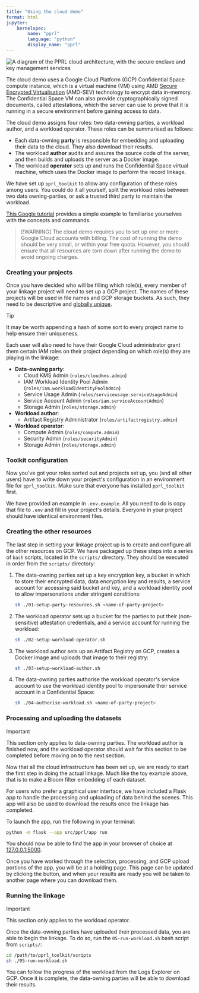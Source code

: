 ```yaml
---
title: "Using the cloud demo"
format: html
jupyter:
    kernelspec:
        name: "pprl"
        language: "python"
        display_name: "pprl"
---
```





![A diagram of the PPRL cloud architecture, with the secure enclave and key management services](https://github.com/datasciencecampus/pprl_toolkit/blob/main/assets/pprl_cloud_diagram.png?raw=true)

The cloud demo uses a Google Cloud Platform (GCP) Confidential Space compute instance, which is a virtual machine (VM) using AMD [Secure Encrypted Virtualisation](https://www.amd.com/en/developer/sev.html) (AMD-SEV) technology to encrypt data in-memory.
The Confidential Space VM can also provide cryptographically signed documents, called attestations, which the server can use to prove that it is running in a secure environment before gaining access to data.

The cloud demo assigns four roles: two data-owning
parties, a workload author, and a workload operator. These roles can be summarised as follows:

- Each data-owning **party** is responsible for embedding and uploading their data
  to the cloud. They also download their results.
- The workload **author** audits and assures the source code of the server, and then builds and uploads the server as a Docker image.
- The workload **operator** sets up and runs the Confidential
  Space virtual machine, which uses the Docker image to perform the record linkage.

We have set up `pprl_toolkit` to allow any configuration of these roles among
users. You could do it all yourself, split the workload roles between two
data owning-parties, or ask a trusted third party to maintain the
workload.

[This Google tutorial](https://cloud.google.com/confidential-computing/confidential-space/docs/create-your-first-confidential-space-environment)
provides a simple example to familiarise yourselves with the concepts and commands.

> [!WARNING] The cloud demo requires you to set up one or more Google Cloud accounts with billing. The cost of running the demo should be very small, or within your free quota.
> However, you should ensure that all resources are torn down after running the demo to avoid ongoing charges.

### Creating your projects

Once you have decided who will be filling which role(s), every member of your
linkage project will need to set up a GCP project. The names of these projects
will be used in file names and GCP storage buckets. As such, they need to be
descriptive and [globally unique](https://cloud.google.com/storage/docs/buckets#naming).

> [!TIP]
> It may be worth appending a hash of some sort to every project name to help
> ensure their uniqueness.

Each user will also need to have their Google Cloud administrator grant them
certain IAM roles on their project depending on which role(s) they are playing
in the linkage:

- **Data-owning party**:
  - Cloud KMS Admin (`roles/cloudkms.admin`)
  - IAM Workload Identity Pool Admin (`roles/iam.workloadIdentityPoolAdmin`)
  - Service Usage Admin (`roles/serviceusage.serviceUsageAdmin`)
  - Service Account Admin (`roles/iam.serviceAccountAdmin`)
  - Storage Admin (`roles/storage.admin`)
- **Workload author**:
  - Artifact Registry Administrator (`roles/artifactregistry.admin`)
- **Workload operator**:
  - Compute Admin (`roles/compute.admin`)
  - Security Admin (`roles/securityAdmin`)
  - Storage Admin (`roles/storage.admin`)

### Toolkit configuration

Now you've got your roles sorted out and projects set up, you (and all other
users) have to write down your project's configuration in an environment file
for `pprl_toolkit`. Make sure that everyone has installed `pprl_toolkit` first.

We have provided an example in `.env.example`. All you need to do is copy that
file to `.env` and fill in your project's details. Everyone in your project
should have identical environment files.

### Creating the other resources

The last step in setting your linkage project up is to create and configure all
the other resources on GCP. We have packaged up these steps into a series of
`bash` scripts, located in the `scripts/` directory. They should be executed in
order from the `scripts/` directory:

1. The data-owning parties set up a key encryption key, a bucket in which to
   store their encrypted data, data encryption key and results, a service
   account for accessing said bucket and key, and a workload identity pool to
   allow impersonations under stringent conditions:
   ```bash
   sh ./01-setup-party-resources.sh <name-of-party-project>
   ```
2. The workload operator sets up a bucket for the parties to put their
   (non-sensitive) attestation credentials, and a service account for running
   the workload:
   ```bash
   sh ./02-setup-workload-operator.sh
   ```
3. The workload author sets up an Artifact Registry on GCP, creates a Docker
   image and uploads that image to their registry:
   ```bash
   sh ./03-setup-workload-author.sh
   ```
4. The data-owning parties authorise the workload operator's service account to
   use the workload identity pool to impersonate their service account in a
   Confidential Space:
   ```bash
   sh ./04-authorise-workload.sh <name-of-party-project>
   ```

### Processing and uploading the datasets

> [!IMPORTANT]
> This section only applies to data-owning parties. The workload author is
> finished now, and the workload operator should wait for this section to be
> completed before moving on to the next section.

Now that all the cloud infrastructure has been set up, we are ready to start
the first step in doing the actual linkage. Much like the toy example above,
that is to make a Bloom filter embedding of each dataset.

For users who prefer a graphical user interface, we have included a Flask app
to handle the processing and uploading of data behind the scenes. This app will
also be used to download the results once the linkage has completed.

To launch the app, run the following in your terminal:

```bash
python -m flask --app src/pprl/app run
```

You should now be able to find the app in your browser of choice at
[127.0.0.1:5000](http://127.0.0.1:5000).

Once you have worked through the selection, processing, and GCP upload portions
of the app, you will be at a holding page. This page can be updated by clicking
the button, and when your results are ready you will be taken to another page
where you can download them.

### Running the linkage

> [!IMPORTANT]
> This section only applies to the workload operator.

Once the data-owning parties have uploaded their processed data, you are able
to begin the linkage. To do so, run the `05-run-workload.sh` bash script from
`scripts/`:

```bash
cd /path/to/pprl_toolkit/scripts
sh ./05-run-workload.sh
```

You can follow the progress of the workload from the Logs Explorer on GCP. Once
it is complete, the data-owning parties will be able to download their results.
